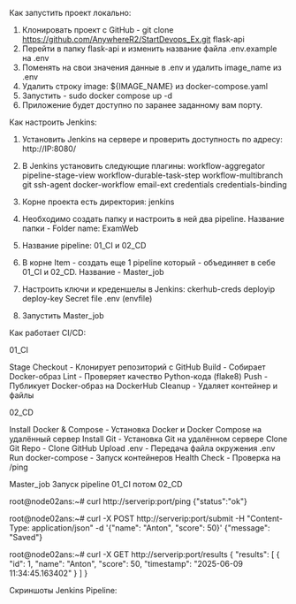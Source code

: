 Как запустить проект локально:
1. Клонировать проект с GitHub -  git clone https://github.com/AnywhereR2/StartDevops_Ex.git flask-api
2. Перейти в папку flask-api и изменить название файла .env.example на .env
3. Поменять на свои значения данные в .env и удалить image_name из .env
4. Удалить строку image: ${IMAGE_NAME} из docker-compose.yaml
5. Запустить - sudo docker compose up -d
6. Приложение будет доступно по заранее заданному вам порту.


Как настроить Jenkins:
1. Установить Jenkins на сервере и проверить доступность по адресу: http://IP:8080/
2. В Jenkins установить следующие плагины:
workflow-aggregator
pipeline-stage-view
workflow-durable-task-step
workflow-multibranch
git
ssh-agent
docker-workflow
email-ext
credentials
credentials-binding


3. Корне проекта есть директория: jenkins
4. Необходимо создать папку и настроить в ней два pipeline. Название папки - Folder name: ExamWeb
5. Название pipeline: 01_CI и 02_CD
6. В корне Item - создать еще 1 pipeline который - объединяет в себе 01_CI и 02_CD. Название - Master_job
7. Настроить ключи и креденшелы в Jenkins:
ckerhub-creds
deployip
deploy-key
Secret file .env (envfile)


8. Запустить Master_job


Как работает CI/CD:


01_CI


Stage
Checkout - Клонирует репозиторий с GitHub
Build - Собирает Docker-образ
Lint - Проверяет качество Python-кода (flake8)
Push -  Публикует Docker-образ на DockerHub
Cleanup - Удаляет контейнер и файлы


02_CD


Install Docker & Compose -  Установка Docker и Docker Compose на удалённый сервер
Install Git -   Установка Git на удалённом сервере
Clone Git Repo - Clone GitHub
Upload .env -   Передача файла окружения .env
Run docker-compose - Запуск  контейнеров
Health Check - Проверка  на /ping


Master_job
Запуск pipeline 01_CI потом 02_CD


root@node02ans:~# curl http://serverip:port/ping
{"status":"ok"}


root@node02ans:~# curl -X POST http://serverip:port/submit -H "Content-Type: application/json" -d '{"name": "Anton", "score": 50}'
{"message": "Saved"}


root@node02ans:~# curl -X GET http://serverip:port/results
{
 "results": [
   {
     "id": 1,
     "name": "Anton",
     "score": 50,
     "timestamp": "2025-06-09 11:34:45.163402"
   }
 ]
}


Скриншоты Jenkins Pipeline:


